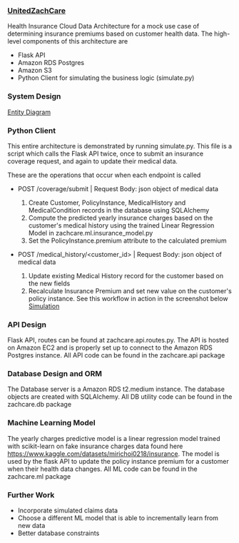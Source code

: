 ### [UnitedZachCare](https://github.com/zkhorozianbc/UnitedZachCare)
Health Insurance Cloud Data Architecture for a mock use case of determining insurance premiums
based on customer health data. The high-level components of this architecture are
- Flask API
- Amazon RDS Postgres
- Amazon S3
- Python Client for simulating the business logic (simulate.py)

### System Design
[Entity Diagram](docs/System_Design.png)

### Python Client
This entire architecture is demonstrated by running simulate.py.
This file is a script which calls the Flask API twice, once to submit an insurance coverage
request, and again to update their medical data.

These are the operations that occur when each endpoint is called
- POST /coverage/submit | Request Body: json object of medical data
    1. Create Customer, PolicyInstance, MedicalHistory and MedicalCondition records in the database using SQLAlchemy
    2. Compute the predicted yearly insurance charges based on the customer's medical history
    using the trained Linear Regression Model in zachcare.ml.insurance_model.py
    3. Set the PolicyInstance.premium attribute to the calculated premium 

- POST /medical_history/<customer_id> | Request Body: json object of medical data
    1. Update existing Medical History record for the customer based on the new fields
    2. Recalculate Insurance Premium and set new value on the customer's policy instance.
See this workflow in action in the screenshot below
[Simulation](docs/Simulation.png)


### API Design
Flask API, routes can be found at zachcare.api.routes.py. The API is hosted on Amazon EC2 and is properly set up to connect to the Amazon RDS Postgres instance. All API code can be found in the zachcare.api package

### Database Design and ORM
The Database server is a Amazon RDS t2.medium instance. The database objects are created with SQLAlchemy. All DB utility code can be found in the zachcare.db package

### Machine Learning Model
The yearly charges predictive model is a linear regression model trained with scikit-learn on fake insurance charges data found here https://www.kaggle.com/datasets/mirichoi0218/insurance. The model is used by the flask API to update the policy instance premium for a customer when their health data changes. All ML code can be found in the zachcare.ml package


### Further Work
- Incorporate simulated claims data
- Choose a different ML model that is able to incrementally learn from new data
- Better database constraints
